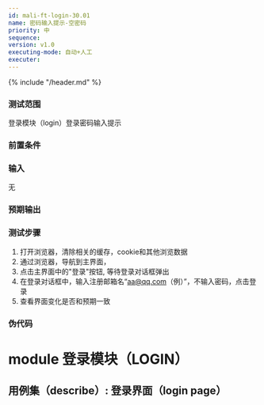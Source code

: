 ```yaml
---
id: mali-ft-login-30.01
name: 密码输入提示-空密码
priority: 中
sequence: 
version: v1.0
executing-mode: 自动+人工
executer: 
---
```


{% include "/header.md" %}

### 测试范围
  登录模块（login）登录密码输入提示

### 前置条件


### 输入
  无

### 预期输出


### 测试步骤
  1. 打开浏览器，清除相关的缓存，cookie和其他浏览数据
  2. 通过浏览器，导航到主界面，
  3. 点击主界面中的"登录"按钮, 等待登录对话框弹出
  4. 在登录对话框中，输入注册邮箱名“aa@qq.com（例）”，不输入密码，点击登录
  6. 查看界面变化是否和预期一致


### 伪代码

# module 登录模块（LOGIN）
## 用例集（describe）:  登录界面（login page）
